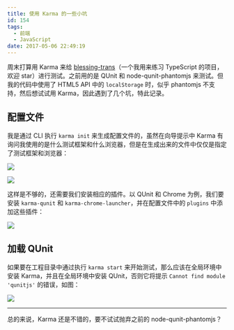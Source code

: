 ```yaml
---
title: 使用 Karma 的一些小坑
id: 154
tags:
  - 前端
  - JavaScript
date: 2017-05-06 22:49:19
---
```


周末打算用 Karma 来给 [blessing-trans](https://github.com/g-plane/blessing-trans)（一个我用来练习 TypeScript 的项目，欢迎 star）进行测试。之前用的是 QUnit 和 node-qunit-phantomjs 来测试。但我的代码中使用了 HTML5 API 中的 `localStorage` 时，似乎 phantomjs 不支持，然后想试试用 Karma，因此遇到了几个坑，特此记录。

## 配置文件

我是通过 CLI 执行 `karma init` 来生成配置文件的，虽然在向导提示中 Karma 有询问我使用的是什么测试框架和什么浏览器，但是在生成出来的文件中仅仅是指定了测试框架和浏览器：

![](/images/notices-of-using-karma/sp20170506_214636.png)

![](/images/notices-of-using-karma/sp20170506_214642.png)

这样是不够的，还需要我们安装相应的插件。以 QUnit 和 Chrome 为例，我们要安装 `karma-qunit` 和 `karma-chrome-launcher`，并在配置文件中的 `plugins` 中添加这些插件：

![](/images/notices-of-using-karma/sp20170506_215056.png)

## 加载 QUnit

如果要在工程目录中通过执行 `karma start` 来开始测试，那么应该在全局环境中安装 Karma，并且在全局环境中安装 QUnit，否则它将提示 `Cannot find module 'qunitjs'` 的错误，如图：

![](/images/notices-of-using-karma/sp20170506_201307.png)

* * *

总的来说，Karma 还是不错的，要不试试抛弃之前的 node-qunit-phantomjs？
